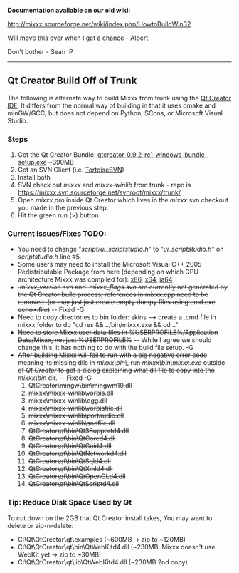 **Documentation available on our old wiki:**

<http://mixxx.sourceforge.net/wiki/index.php/HowtoBuildWin32>

Will move this over when I get a chance - Albert

Don't bother - Sean :P

-----

## Qt Creator Build Off of Trunk

The following is alternate way to build Mixxx from trunk using the [Qt
Creator IDE](http://www.qtsoftware.com/developer/qt-creator). It differs
from the normal way of building in that it uses qmake and minGW/GCC, but
does not depend on Python, SCons, or Microsoft Visual Studio.

### Steps

1.  Get the Qt Creator Bundle:
    [qtcreator-0.9.2-rc1-windows-bundle-setup.exe](http://www.qtsoftware.com/developer/qt-creator/qt-creator#qt-creator-binary-packages)
    \~390MB
2.  Get an SVN Client (i.e.
    [TortoiseSVN](http://tortoisesvn.net/downloads))
3.  Install both
4.  SVN check out *mixxx* and *mixxx-winlib* from trunk - repo is
    <https://mixxx.svn.sourceforge.net/svnroot/mixxx/trunk/>
5.  Open *mixxx.pro* inside Qt Creator which lives in the *mixxx* svn
    checkout you made in the previous step.
6.  Hit the green run (\>) button

### Current Issues/Fixes TODO:

  - You need to change "*script/ui\_scriptstudio.h*" to
    "*ui\_scriptstudio.h*" on *scriptstudio.h* line \#5.
  - Some users may need to install the Microsoft Visual C++ 2005
    Redistributable Package from here (depending on which CPU
    architecture Mixxx was compiled for):
    [x86](http://go.microsoft.com/fwlink/?linkid=65127),
    [x64](http://www.microsoft.com/downloads/details.aspx?familyid=90548130-4468-4bbc-9673-d6acabd5d13b&displaylang=en),
    [ia64](http://www.microsoft.com/downloads/info.aspx?na=45&p=1&srcdisplaylang=en&srccategoryid=&srcfamilyid=90548130-4468-4bbc-9673-d6acabd5d13b&u=details.aspx?familyid=526bf4a7-44e6-4a91-b328-a4594adb70e5&displaylang=en)
  - ~~*.mixxx\_version.svn* and *.mixxx\_flags.svn* are currently not
    generated by the Qt Creator build process, references in mixxx.cpp
    need to be removed. (or may just just create empty dumpy files using
    cmd.exe echo\>.file)~~ -- Fixed -G
  - Need to copy directories to bin folder: skins --\> create a .cmd
    file in mixxx folder to do "cd res && ../bin/mixxx.exe && cd .."
  - ~~Need to store Mixxx user data files in %USERPROFILE%/Application
    Data/Mixxx, not just %USERPROFILE%~~ -- While I agree we should
    change this, it has nothing to do with the build file setup. -G
  - ~~After building Mixxx will fail to run with a big negative error
    code meaning its missing dlls in *mixxx\\bin\\*, run
    *mixxx\\bin\\mixxx.exe* outside of *Qt Creator* to get a dialog
    explaining what dll file to copy into the *mixxx\\bin* dir.~~ --
    Fixed -G
    1.  ~~QtCreator\\mingw\\bin\\mingwm10.dll~~
    2.  ~~mixxx\\mixxx-winlib\\vorbis.dll~~
    3.  ~~mixxx\\mixxx-winlib\\ogg.dll~~
    4.  ~~mixxx\\mixxx-winlib\\vorbisfile.dll~~
    5.  ~~mixxx\\mixxx-winlib\\portaudio.dll~~
    6.  ~~mixxx\\mixxx-winlib\\sndfile.dll~~
    7.  ~~QtCreator\\qt\\bin\\Qt3Supportd4.dll~~
    8.  ~~QtCreator\\qt\\bin\\QtCored4.dll~~
    9.  ~~QtCreator\\qt\\bin\\QtGuid4.dll~~
    10. ~~QtCreator\\qt\\bin\\QtNetworkd4.dll~~
    11. ~~QtCreator\\qt\\bin\\QtSqld4.dll~~
    12. ~~QtCreator\\qt\\bin\\QtXmld4.dll~~
    13. ~~QtCreator\\qt\\bin\\QtOpenGLd4.dll~~
    14. ~~QtCreator\\qt\\bin\\QtScriptd4.dll~~

### Tip: Reduce Disk Space Used by Qt

To cut down on the 2GB that Qt Creator install takes, You may want to
delete or zip-n-delete:

  - C:\\Qt\\QtCreator\\qt\\examples (\~600MB -\> zip to \~120MB)
  - C:\\Qt\\QtCreator\\qt\\bin\\QtWebKitd4.dll (\~230MB, Mixxx doesn't
    use WebKit yet -\> zip to \~30MB)
  - C:\\Qt\\QtCreator\\qt\\lib\\QtWebKitd4.dll (\~230MB 2nd copy)
